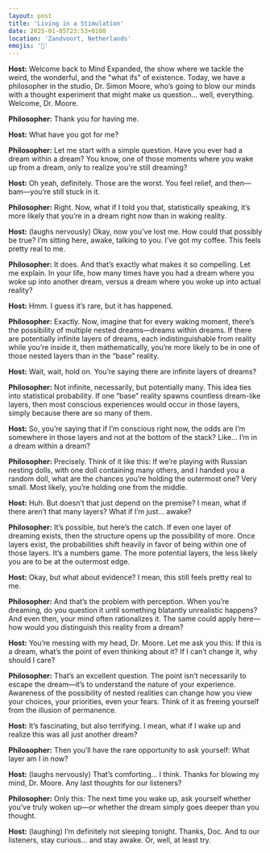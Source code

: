 ```yaml
---
layout: post
title: 'Living in a Stimulation'
date: 2025-01-05T23:53+0100
location: 'Zandvoort, Netherlands'
emojis: '📝'
---
```


<p><strong>Host:</strong> Welcome back to Mind Expanded, the show where we tackle the weird, the wonderful, and the "what ifs" of existence. Today, we have a philosopher in the studio, Dr. Simon Moore, who’s going to blow our minds with a thought experiment that might make us question... well, everything. Welcome, Dr. Moore.</p>
<p><strong>Philosopher:</strong> Thank you for having me.</p>
<p><strong>Host:</strong> What have you got for me?</p>
<p><strong>Philosopher:</strong> Let me start with a simple question. Have you ever had a dream within a dream? You know, one of those moments where you wake up from a dream, only to realize you're still dreaming?</p>
<p><strong>Host:</strong> Oh yeah, definitely. Those are the worst. You feel relief, and then—bam—you’re still stuck in it.</p>
<p><strong>Philosopher:</strong> Right. Now, what if I told you that, statistically speaking, it’s more likely that you’re in a dream right now than in waking reality.</p>
<p><strong>Host:</strong> (laughs nervously) Okay, now you’ve lost me. How could that possibly be true? I’m sitting here, awake, talking to you. I’ve got my coffee. This feels pretty real to me.</p>
<p><strong>Philosopher:</strong> It does. And that’s exactly what makes it so compelling. Let me explain. In your life, how many times have you had a dream where you woke up into another dream, versus a dream where you woke up into actual reality?</p>
<p><strong>Host:</strong> Hmm. I guess it’s rare, but it has happened.</p>
<p><strong>Philosopher:</strong> Exactly. Now, imagine that for every waking moment, there’s the possibility of multiple nested dreams—dreams within dreams. If there are potentially infinite layers of dreams, each indistinguishable from reality while you’re inside it, then mathematically, you’re more likely to be in one of those nested layers than in the “base” reality.</p>
<p><strong>Host:</strong> Wait, wait, hold on. You’re saying there are infinite layers of dreams?</p>
<p><strong>Philosopher:</strong> Not infinite, necessarily, but potentially many. This idea ties into statistical probability. If one “base” reality spawns countless dream-like layers, then most conscious experiences would occur in those layers, simply because there are so many of them.</p>
<p><strong>Host:</strong> So, you’re saying that if I’m conscious right now, the odds are I’m somewhere in those layers and not at the bottom of the stack? Like... I’m in a dream within a dream?</p>
<p><strong>Philosopher:</strong> Precisely. Think of it like this: If we’re playing with Russian nesting dolls, with one doll containing many others, and I handed you a random doll, what are the chances you’re holding the outermost one? Very small. Most likely, you’re holding one from the middle.</p>
<p><strong>Host:</strong> Huh. But doesn’t that just depend on the premise? I mean, what if there aren’t that many layers? What if I’m just... awake?</p>
<p><strong>Philosopher:</strong> It’s possible, but here’s the catch. If even one layer of dreaming exists, then the structure opens up the possibility of more. Once layers exist, the probabilities shift heavily in favor of being within one of those layers. It’s a numbers game. The more potential layers, the less likely you are to be at the outermost edge.</p>
<p><strong>Host:</strong> Okay, but what about evidence? I mean, this still feels pretty real to me.</p>
<p><strong>Philosopher:</strong> And that’s the problem with perception. When you’re dreaming, do you question it until something blatantly unrealistic happens? And even then, your mind often rationalizes it. The same could apply here—how would you distinguish this reality from a dream?</p>
<p><strong>Host:</strong> You’re messing with my head, Dr. Moore. Let me ask you this: If this is a dream, what’s the point of even thinking about it? If I can’t change it, why should I care?</p>
<p><strong>Philosopher:</strong> That’s an excellent question. The point isn’t necessarily to escape the dream—it’s to understand the nature of your experience. Awareness of the possibility of nested realities can change how you view your choices, your priorities, even your fears. Think of it as freeing yourself from the illusion of permanence.</p>
<p><strong>Host:</strong> It’s fascinating, but also terrifying. I mean, what if I wake up and realize this was all just another dream?</p>
<p><strong>Philosopher:</strong> Then you’ll have the rare opportunity to ask yourself: What layer am I in now?</p>
<p><strong>Host:</strong> (laughs nervously) That’s comforting... I think. Thanks for blowing my mind, Dr. Moore. Any last thoughts for our listeners?</p>
<p><strong>Philosopher:</strong> Only this: The next time you wake up, ask yourself whether you’ve truly woken up—or whether the dream simply goes deeper than you thought.</p>
<p><strong>Host:</strong> (laughing) I’m definitely not sleeping tonight. Thanks, Doc. And to our listeners, stay curious... and stay awake. Or, well, at least try.</p>
